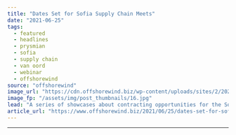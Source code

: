 ```yaml
---
title: "Dates Set for Sofia Supply Chain Meets"
date: "2021-06-25"
tags: 
  - featured
  - headlines
  - prysmian
  - sofia
  - supply chain
  - van oord
  - webinar
  - offshorewind
source: "offshorewind"
image_url: "https://cdn.offshorewind.biz/wp-content/uploads/sites/2/2021/04/23135503/RWE-Kicks-Off-Sofia-OWF-Community-Fund.jpg"
image_fp: "/assets/img/post_thumbnails/16.jpg"
lead: "A series of showcases about contracting opportunities for the Sofia offshore wind project in"
article_url: "https://www.offshorewind.biz/2021/06/25/dates-set-for-sofia-supply-chain-meets/"
---
```


---
